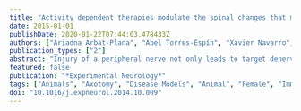 ```yaml
---
title: "Activity dependent therapies modulate the spinal changes that motoneurons suffer after a peripheral nerve injury"
date: 2015-01-01
publishDate: 2020-01-22T07:44:03.478433Z
authors: ["Ariadna Arbat-Plana", "Abel Torres-Espín", "Xavier Navarro", "Esther Udina"]
publication_types: ["2"]
abstract: "Injury of a peripheral nerve not only leads to target denervation, but also induces massive stripping of spinal synapses on axotomized motoneurons, with disruption of spinal circuits. Even when regeneration is successful, unspecific reinnervation and the limited reconnection of the spinal circuits impair functional recovery. The aim of this study was to describe the changes that axotomized motoneurons suffer after peripheral nerve injury and how activity-dependent therapies and neurotrophic factors can modulate these events. We observed a marked decrease in glutamatergic synapses, with a maximum peak at two weeks post-axotomy, which was only partially reversed with time. This decrease was accompanied by an increase in gephyrin immunoreactivity and a disintegration of perineuronal nets (PNNs) surrounding the motoneurons. Direct application of neurotrophins at the proximal stump was not able to reverse these effects. In contrast, activity-dependent treatment, in the form of treadmill running, reduced the observed destructuring of perineuronal nets and the loss of glutamatergic synapses two weeks after injury. These changes were proportional to the intensity of the exercise protocol. Blockade of sensory inputs from the homolateral hindlimb also reduced PNN immunoreactivity around intact motoneurons, and in that case treadmill running did not reverse that loss, suggesting that the effects of exercise on motoneuron PNN depend on increased sensory activity. Preservation of motoneuron PNN and reduction of synaptic stripping by exercise could facilitate the maintenance of the spinal circuitry and benefit functional recovery after peripheral nerve injury."
featured: false
publication: "*Experimental Neurology*"
tags: ["Animals", "Axotomy", "Disease Models", "Animal", "Female", "Immunohistochemistry", "Motoneurons", "Motor Neurons", "Nerve injury", "Nerve Regeneration", "Perineuronal nets", "Peripheral Nerve Injuries", "Physical Conditioning", "Animal", "Plasticity", "Rats", "Rats", "Sprague-Dawley", "Recovery of Function", "Spinal Cord", "Treadmill running"]
doi: "10.1016/j.expneurol.2014.10.009"
---
```


